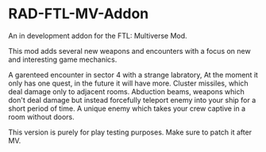 # RAD-FTL-MV-Addon
An in development addon for the FTL: Multiverse Mod.

This mod adds several new weapons and encounters with a focus on new and interesting game mechanics.

A garenteed encounter in sector 4 with a strange labratory, At the moment it only has one quest, in the future it will have more.
Cluster missiles, which deal damage only to adjacent rooms.
Abduction beams, weapons which don't deal damage but instead forcefully teleport enemy into your ship for a short period of time.
A unique enemy which takes your crew captive in a room without doors.

This version is purely for play testing purposes.
Make sure to patch it after MV.
